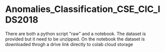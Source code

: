 # Anomalies_Classification_CSE_CIC_IDS2018

There are both a python script "raw" and a notebook. 
The dataset is provided but it need to be unzipped.
On the notebook the dataset is downloaded throgh a drive link directly to colab cloud storage
